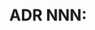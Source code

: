 <!-- markdownlint-disable -->

# ADR NNN: <Title>

**Date**: YYYY-MM-DD (Use UTC ISO dates)
**Status**: Proposed | Accepted | Superseded by ADR NNN

## Context

(Why this decision was needed - what problem, constraint, or requirement drove the need for a
decision)

## Decision

(What we decided to do - the specific choice made and key implementation details)

## Consequences

(Tradeoffs, operational impacts, migration requirements, and how this decision affects future work)

---

## Usage Notes

1. **Numbering**: Use sequential ADR numbers (0001, 0002, etc.)

1. **Status**: Start with "Accepted", change to "Superseded by ADR NNN" when replaced

1. **Context**: Focus on the "why" - what circumstances required this decision

1. **Decision**: Be specific about the "what" - exact technical choices and approaches

1. **Consequences**: Cover both positive and negative impacts, ongoing responsibilities

## Template Example

See [ADR-0001: Testing Strategy](./0001-testing-strategy.md) for a concrete example of this template
in
use.
